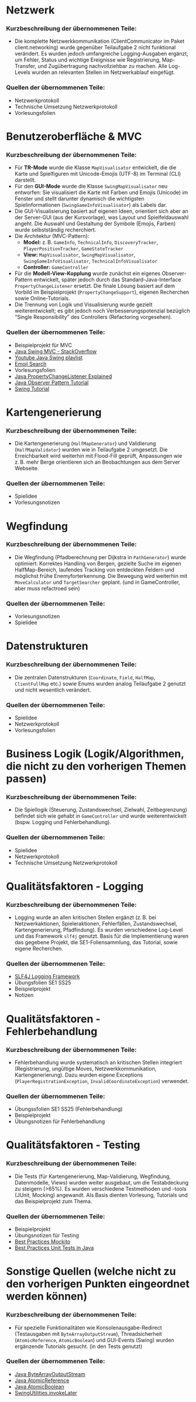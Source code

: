 # Netzwerk
### Kurzbeschreibung der übernommenen Teile:
- Die komplette Netzwerkkommunikation (ClientCommunicator im Paket client.networking) wurde gegenüber Teilaufgabe 2 nicht funktional verändert. Es wurden jedoch umfangreiche Logging-Ausgaben ergänzt, um Fehler, Status und wichtige Ereignisse wie Registrierung, Map-Transfer, und Zugübertragung nachvollziehbar zu machen. Alle Log-Levels wurden an relevanten Stellen im Netzwerkablauf eingefügt.

### Quellen der übernommenen Teile:
- Netzwerkprotokoll
- Technische Umsetzung Netzwerkprotokoll
- Vorlesungsfolien

# Benutzeroberfläche & MVC
### Kurzbeschreibung der übernommenen Teile:
- Für **TR-Mode** wurde die Klasse `MapVisualisator` entwickelt, die die Karte und Spielfiguren mit Unicode-Emojis (UTF-8) im Terminal (CLI) darstellt.
- Für den **GUI-Mode** wurde die Klasse `SwingMapVisualisator` neu entworfen: Sie visualisiert die Karte mit Farben und Emojis (Unicode) im Fenster und stellt darunter dynamisch die wichtigsten Spielinformationen (`SwingGameInfoVisualisator`) als Labels dar.
- Die GUI-Visualisierung basiert auf eigenen Ideen, orientiert sich aber an der Server-GUI (aus der Kursvorlage), was Layout und Spielfeldauswahl angeht. Die Auswahl und Gestaltung der Symbole (Emojis, Farben) wurde selbstständig recherchiert.
- Die Architektur (MVC-Pattern):  
    - **Model:** z. B. `GameInfo`, `TechnicalInfo`, `DiscoveryTracker`, `PlayerPositionTracker`, `GameStateTracker`
    - **View:** `MapVisualisator`, `SwingMapVisualisator`, `SwingGameInfoVisualisator`, `TechnicalInfoVisualisator`
    - **Controller:** `GameController`
- Für die **Modell-View-Kopplung** wurde zunächst ein eigenes Observer-Pattern entwickelt, später jedoch durch das Standard-Java-Interface `PropertyChangeListener` ersetzt. Die finale Lösung basiert auf dem Vorbild im Beispielprojekt (`PropertyChangeSupport`), eigenen Recherchen sowie Online-Tutorials.
- Die Trennung von Logik und Visualisierung wurde gezielt weiterentwickelt; es gibt jedoch noch Verbesserungspotenzial bezüglich “Single Responsibility” des Controllers (Refactoring vorgesehen).


### Quellen der übernommenen Teile:
- Beispielprojekt für MVC
- [Java Swing MVC - StackOverflow](https://stackoverflow.com/questions/46253722/java-swing-mvc-best-practice-to-implement-modelhow-to-display-emoji-in-java-swing)
- [Youtube Java Swing playlist](https://www.youtube.com/watch?v=4BRUmU-ETRk)
- [Emoji Search](https://emojipedia.org/)
- Vorlesungsfolien
- [Java PropertyChangeListener Explained](https://docs.oracle.com/javase/tutorial/uiswing/events/propertychangelistener.html)
- [Java Observer Pattern Tutorial](https://medium.com/@p.osinaga/using-observer-pattern-in-java-2fb6621bc0ce)
- [Swing Tutorial](https://docs.oracle.com/javase/tutorial/uiswing/index.html)

# Kartengenerierung
### Kurzbeschreibung der übernommenen Teile:
- Die Kartengenerierung (`HalfMapGenerator`) und Validierung (`HalfMapValidator`) wurden wie in Teilaufgabe 2 umgesetzt. Die Erreichbarkeit wird weiterhin mit Flood-Fill geprüft, Anpassungen wie z. B. mehr Berge orientieren sich an Beobachtungen aus dem Server Webseite.

### Quellen der übernommenen Teile:
- Spielidee
- Vorlesungsnotizen

# Wegfindung
### Kurzbeschreibung der übernommenen Teile:
- Die Wegfindung (Pfadberechnung per Dijkstra in `PathGenerator`) wurde optimiert: Korrektes Handling von Bergen, gezielte Suche im eigenen HalfMap-Bereich, laufendes Tracking von entdeckten Feldern und möglichst frühe Enemyforterkennung. Die Bewegung wird weiterhin mit `MoveCalculator` und `TargetSearcher` geplant. (und in GameController, aber muss refactroed sein)


### Quellen der übernommenen Teile:
- Vorlesungsnotizen
- Spielidee

# Datenstrukturen
### Kurzbeschreibung der übernommenen Teile:
- Die zentralen Datenstrukturen (`Coordinate`, `Field`, `HalfMap`, `ClientFullMap` etc.) sowie Enums wurden analog Teilaufgabe 2 genutzt und nicht wesentlich verändert.


### Quellen der übernommenen Teile:
- Spielidee
- Netzwerkprotokoll
- Vorlesungsfolien

# Business Logik (Logik/Algorithmen, die nicht zu den vorherigen Themen passen)
### Kurzbeschreibung der übernommenen Teile:
- Die Spiellogik (Steuerung, Zustandswechsel, Zielwahl, Zeitbegrenzung) befindet sich wie gehabt in `GameController` und wurde weiterentwickelt (bspw. Logging und Fehlerbehandlung). 

### Quellen der übernommenen Teile:
- Spielidee
- Netzwerkprotokoll
- Technische Umsetzung Netzwerkprotokoll

# Qualitätsfaktoren - Logging
### Kurzbeschreibung der übernommenen Teile:
- Logging wurde an allen kritischen Stellen ergänzt (z. B. bei Netzwerkaktionen, Spieleraktionen, Fehlerfällen, Zustandswechsel, Kartengenerierung, Pfadfindung). Es wurden verschiedene Log-Level und das Framework `slf4j` genutzt. Basis für die Implementierung waren das gegebene Projekt, die SE1-Foliensammlung, das Tutorial, sowie eigene Recherchen.

### Quellen der übernommenen Teile:
- [SLF4J Logging Framework](https://www.slf4j.org/manual.html)
- Übungsfolien SE1 SS25
- Beispielprojekt
- Notizen

# Qualitätsfaktoren - Fehlerbehandlung
### Kurzbeschreibung der übernommenen Teile:
- Fehlerbehandlung wurde systematisch an kritischen Stellen integriert (Registrierung, ungültige Moves, Netzwerkkommunikation, Kartengenerierung). Dazu wurden eigene Exceptions (`PlayerRegistrationException`, `InvalidCoordinateException`) verwendet. 

### Quellen der übernommenen Teile:
- Übungssfolien SE1 SS25 (Fehlerbehandlung)
- Beispielprojekt
- Übungsnotizen für Fehlerbehandlung

# Qualitätsfaktoren - Testing
### Kurzbeschreibung der übernommenen Teile:
- Die Tests (für Kartengenerierung, Map-Validierung, Wegfindung, Datenmodelle, Views) wurden weiter ausgebaut, um die Testabdeckung zu steigern (>65%). Es wurden verschiedene Testmethoden und -tools (JUnit, Mocking) angewandt. Als Basis dienten Vorlesung, Tutorials und das Beispielprojekt zum Thema.

### Quellen der übernommenen Teile:

- Beispielprojekt
- Übungsnotizen für Testing
- [Best Practices Mockito](https://medium.com/@keenny2543/best-practices-for-java-testing-with-mockito-2040251d4b1f)
- [Best Practices Unit Tests in Java](https://www.baeldung.com/java-unit-testing-best-practices)

# Sonstige Quellen (welche nicht zu den vorherigen Punkten eingeordnet werden können)
### Kurzbeschreibung der übernommenen Teile:
- Für spezielle Funktionalitäten wie Konsolenausgabe-Redirect (Testausgaben mit `ByteArrayOutputStream`), Threadsicherheit (`AtomicReference`, `AtomicBoolean`) und GUI-Events (Swing) wurden ergänzende Tutorials gesucht. (in den Tests genutzt)


### Quellen der übernommenen Teile:
- [Java ByteArrayOutputStream](https://www.tutorialspoint.com/java/java_bytearrayoutputstream.htm)
- [Java AtomicReference](https://stackoverflow.com/questions/3964211/when-to-use-atomicreference-in-java)
- [Java AtomicBoolean](https://docs.oracle.com/javase/8/docs/api/java/util/concurrent/atomic/AtomicBoolean.html)
- [SwingUtilities.invokeLater](https://docs.oracle.com/javase/8/docs/api/javax/swing/SwingUtilities.html)